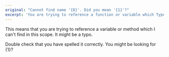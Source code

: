 ```yaml
---
original: "Cannot find name '{0}'. Did you mean '{1}'?"
excerpt: 'You are trying to reference a function or variable which Typescript cannot find within the scope.'
---
```


This means that you are trying to reference a variable or method which I can't find in this scope. It might be a typo.

Double check that you have spelled it correctly. You might be looking for {1}?
